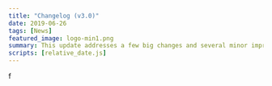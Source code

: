 ```yaml
---
title: "Changelog (v3.0)"
date: 2019-06-26
tags: [News]
featured_image: logo-min1.png
summary: This update addresses a few big changes and several minor improvements.
scripts: [relative_date.js]
---
```

f